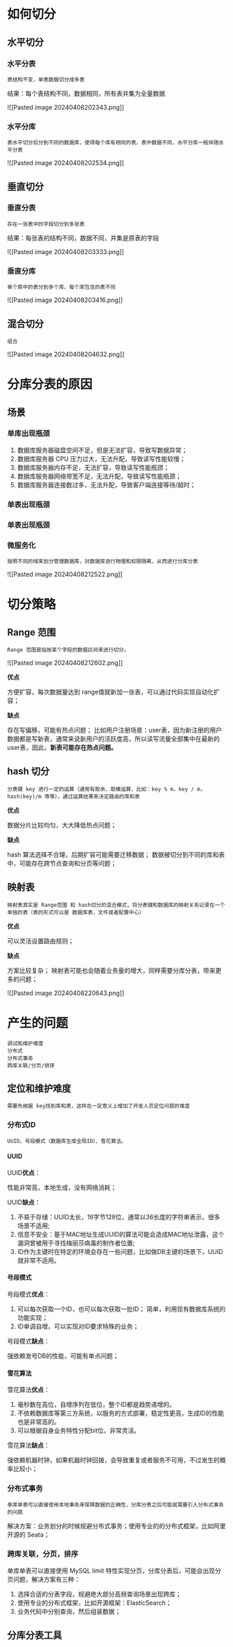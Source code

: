 
# 如何切分

## 水平切分

### 水平分表

	表结构不变，单表数据切分成多表

结果：每个表结构不同，数据相同，所有表并集为全量数据

![[Pasted image 20240408202343.png]]

### 水平分库
	表水平切分后分到不同的数据库，使得每个库有相同的表，表中数据不同，水平分库一般伴随水平分表

![[Pasted image 20240408202534.png]]


## 垂直切分

### 垂直分表
	存在一张表中的字段切分到多张表

结果：每张表的结构不同，数据不同，并集是原表的字段

![[Pasted image 20240408203333.png]]

### 垂直分库
	单个库中的表分到多个库，每个库包含的表不同

![[Pasted image 20240408203416.png]]

## 混合切分
	组合

![[Pasted image 20240408204632.png]]




# 分库分表的原因

## 场景

### 单库出现瓶颈

1. 数据库服务器磁盘空间不足，但是无法扩容，导致写数据异常；
2. 数据库服务器 CPU 压力过大，无法升配，导致读写性能较慢；
3. 数据库服务器内存不足，无法扩容，导致读写性能瓶颈；
4. 数据库服务器网络带宽不足，无法升配，导致读写性能瓶颈；
5. 数据库服务器连接数过多，无法升配，导致客户端连接等待/超时；

### 单表出现瓶颈


### 单表出现瓶颈

### 微服务化
	按照不同的域来划分管理数据库，对数据库进行物理和权限隔离，从而进行分库分表

![[Pasted image 20240408212522.png]]

# 切分策略

## Range 范围
	Range 范围是指按某个字段的数据区间来进行切分。

![[Pasted image 20240408212602.png]]


**优点**

方便扩容，每次数据量达到 range值就新加一张表，可以通过代码实现自动化扩容；

**缺点**

存在写偏移，可能有热点问题； 比如用户注册场景：user表，因为新注册的用户数据都是写新表，通常来说新用户的活跃度高，所以读写流量全部集中在最新的 user表，因此，**新表可能存在热点问题。**

## hash 切分
	分表键 key 进行一定的运算（通常有取余、取模运算，比如：key % m，key / m，hash(key)/m 等等），通过运算结果来决定路由的库和表


**优点**

数据分片比较均匀，大大降低热点问题；

**缺点**

hash 算法选择不合理，后期扩容可能需要迁移数据；
数据被切分到不同的库和表中，可能存在跨节点查询和分页等问题；

## 映射表
	映射表其实是 Range范围 和 hash切分的混合模式，将分表键和数据库的映射关系记录在一个单独的表（表的形式可以是 数据库表，文件或者配置中心）

**优点**

可以灵活设置路由规则；

**缺点**

方案比较复杂；
映射表可能也会随着业务量的增大，同样需要分库分表，带来更多的问题；

![[Pasted image 20240408220643.png]]

# 产生的问题

	调试和维护难度
	分布式
	分布式事务
	跨库关联/分页/排序


## 定位和维护难度
	需要先根据 key找到库和表，这样在一定意义上增加了开发人员定位问题的难度

### 分布式ID
	UUID、号段模式（数据库生成全局ID）、雪花算法。
#### UUID

UUID**优点**：

性能非常高，本地生成，没有网络消耗；

UUID**缺点**：

1. 不易于存储：UUID太长，16字节128位，通常以36长度的字符串表示，很多场景不适用;
2. 信息不安全：基于MAC地址生成UUID的算法可能会造成MAC地址泄露，这个漏洞曾被用于寻找梅丽莎病毒的制作者位置;
3. ID作为主键时在特定的环境会存在一些问题，比如做DB主键的场景下，UUID就非常不适用。

#### 号段模式

号段模式**优点**：

1. 可以每次获取一个ID，也可以每次获取一批ID；
简单，利用现有数据库系统的功能实现；
2. ID单调自增，可以实现对ID要求特殊的业务；

号段模式**缺点**：

强依赖发号DB的性能，可能有单点问题；


#### 雪花算法

雪花算法**优点**：

1. 毫秒数在高位，自增序列在低位，整个ID都是趋势递增的。
2. 不依赖数据库等第三方系统，以服务的方式部署，稳定性更高，生成ID的性能也是非常高的。
3. 可以根据自身业务特性分配bit位，非常灵活。

雪花算法**缺点**：

强依赖机器时钟，如果机器时钟回拨，会导致重复或者服务不可用，不过发生的概率比较小；

### 分布式事务
	单库单表可以直接使用本地事务来保障数据的正确性，分库分表之后可能就需要引入分布式事务的问题

解决方案：业务划分的时候规避分布式事务；使用专业的的分布式框架，比如阿里开源的 Seata；


### 跨库关联，分页，排序

单库单表可以直接使用 MySQL limit 特性实现分页，分库分表后，可能会出现分页问题，解决方案有三种：

1. 选择合适的分表字段，规避绝大部分高频查询场景出现跨库；
2. 使用专业的分布式框架，比如开源框架：ElasticSearch；
3. 业务代码中分别查询，然后组装数据；

## 分库分表工具




